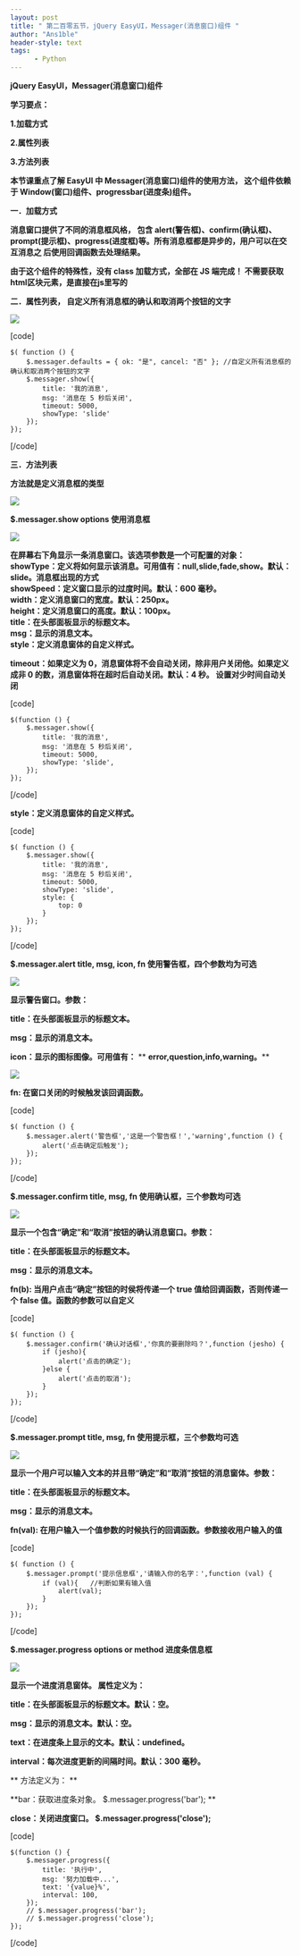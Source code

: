 ```yaml
---
layout: post
title: " 第二百零五节，jQuery EasyUI，Messager(消息窗口)组件 "
author: "Ans1ble"
header-style: text
tags:
      - Python
---
```


**jQuery EasyUI，Messager(消息窗口)组件**



**学习要点：**

**1.加载方式**

**2.属性列表**

**3.方法列表**



**本节课重点了解 EasyUI 中 Messager(消息窗口)组件的使用方法， 这个组件依赖于
Window(窗口)组件、progressbar(进度条)组件。**



**一．加载方式**

**消息窗口提供了不同的消息框风格， 包含 alert(警告框)、confirm(确认框)、
prompt(提示框)、progress(进度框)等。所有消息框都是异步的，用户可以在交互消息之 后使用回调函数去处理结果。**

**由于这个组件的特殊性，没有 class 加载方式，全部在 JS 端完成！ 不需要获取html区块元素，是直接在js里写的**



**二．属性列表， 自定义所有消息框的确认和取消两个按钮的文字**

**![](https://images2015.cnblogs.com/blog/955761/201704/955761-20170401220848695-1634154639.png)**

[code]

    $( function () {
        $.messager.defaults = { ok: "是", cancel: "否" }; //自定义所有消息框的确认和取消两个按钮的文字
        $.messager.show({
            title: '我的消息',
            msg: '消息在 5 秒后关闭',
            timeout: 5000,
            showType: 'slide'
        });
    });
[/code]







**三．方法列表**

**方法就是定义消息框的类型**

**![](https://images2015.cnblogs.com/blog/955761/201704/955761-20170401220941195-1989902431.png)**

**$.messager.show   options  使用消息框**

**![](https://images2015.cnblogs.com/blog/955761/201704/955761-20170401232501039-1772099257.png)**

**在屏幕右下角显示一条消息窗口。该选项参数是一个可配置的对象：**  
 **showType：定义将如何显示该消息。可用值有：null,slide,fade,show。默认：slide。消息框出现的方式**  
 **showSpeed：定义窗口显示的过度时间。默认：600 毫秒。**  
 **width：定义消息窗口的宽度。默认：250px。**  
 **height：定义消息窗口的高度。默认：100px。**  
 **title：在头部面板显示的标题文本。**  
 **msg：显示的消息文本。**  
 **style：定义消息窗体的自定义样式。**

**timeout：如果定义为 0，消息窗体将不会自动关闭，除非用户关闭他。如果定义成非 0 的数，消息窗体将在超时后自动关闭。默认：4 秒。
设置对少时间自动关闭**

[code]

    $(function () {
        $.messager.show({
            title: '我的消息',
            msg: '消息在 5 秒后关闭',
            timeout: 5000,
            showType: 'slide',
        });
    });
[/code]

**style：定义消息窗体的自定义样式。**

[code]

    $( function () {
        $.messager.show({
            title: '我的消息',
            msg: '消息在 5 秒后关闭',
            timeout: 5000,
            showType: 'slide',
            style: {
                top: 0
            }
        });
    });
[/code]







**$.messager.alert   title, msg, icon, fn   **使用警告框，四个参数均为可选****

****![](https://images2015.cnblogs.com/blog/955761/201704/955761-20170401223609914-861314343.png)****

****显示警告窗口。参数：****

****title：在头部面板显示的标题文本。****

****msg：显示的消息文本。****

****icon：显示的图标图像。可用值有：**** ** **error,question,info,warning。****

****![](https://images2015.cnblogs.com/blog/955761/201704/955761-20170401222655180-827081940.png)****

****fn: 在窗口关闭的时候触发该回调函数。****

[code]

    $( function () {
        $.messager.alert('警告框','这是一个警告框！','warning',function () {
            alert('点击确定后触发');
        });
    });
[/code]





  
**$.messager.confirm   title, msg, fn  使用确认框，三个参数均可选**

**![](https://images2015.cnblogs.com/blog/955761/201704/955761-20170401224524820-347623713.png)**

**显示一个包含“确定”和“取消”按钮的确认消息窗口。参数：**

**title：在头部面板显示的标题文本。**

**msg：显示的消息文本。**

**fn(b): 当用户点击“确定”按钮的时侯将传递一个 true 值给回调函数，否则传递一个 false 值。函数的参数可以自定义**

[code]

    $( function () {
        $.messager.confirm('确认对话框','你真的要删除吗？',function (jesho) {
            if (jesho){
                alert('点击的确定');
            }else {
                alert('点击的取消');
            }
        });
    });
[/code]





  
**$.messager.prompt   title, msg, fn   **使用提示框，三个参数均可选****

****![](https://images2015.cnblogs.com/blog/955761/201704/955761-20170401225443008-1839665115.png)****

**显示一个用户可以输入文本的并且带“确定”和“取消”按钮的消息窗体。参数：**

**title：在头部面板显示的标题文本。**

**msg：显示的消息文本。**

**fn(val): 在用户输入一个值参数的时候执行的回调函数。参数接收用户输入的值**

[code]

    $( function () {
        $.messager.prompt('提示信息框','请输入你的名字：',function (val) {
            if (val){   //判断如果有输入值
                alert(val);
            }
        });
    });
[/code]





  
**$.messager.progress   options or method  进度条信息框**

**![](https://images2015.cnblogs.com/blog/955761/201704/955761-20170401231121336-2072177066.png)**

**显示一个进度消息窗体。 属性定义为：**

**title：在头部面板显示的标题文本。默认：空。**

**msg：显示的消息文本。默认：空。**

**text：在进度条上显示的文本。默认：undefined。**

**interval：每次进度更新的间隔时间。默认：300 毫秒。**

**  方法定义为： **

**bar：获取进度条对象。 $.messager.progress('bar'); **

**close：关闭进度窗口。 $.messager.progress('close');**

[code]

    $(function () {
        $.messager.progress({
            title: '执行中',
            msg: '努力加载中...',
            text: '{value}%',
            interval: 100,
        });
        // $.messager.progress('bar');
        // $.messager.progress('close');
    });
[/code]




